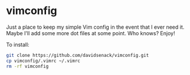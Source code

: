 # vimconfig

Just a place to keep my simple Vim config in the event that I ever need it.
Maybe I'll add some more dot files at some point. Who knows? Enjoy!

To install:

```bash
git clone https://github.com/davidsenack/vimconfig.git 
cp vimconfig/.vimrc ~/.vimrc 
rm -rf vimconfig
```
